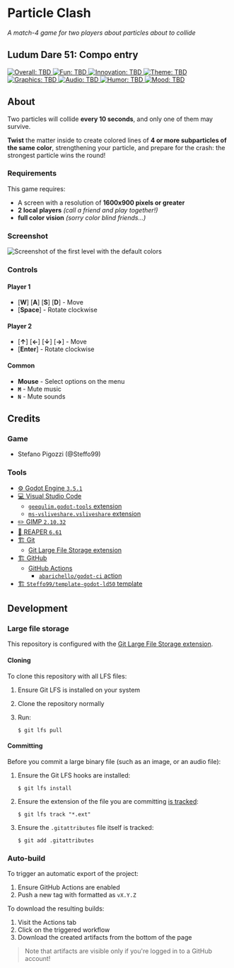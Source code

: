 # Particle Clash

_A match-4 game for two players about particles about to collide_

## Ludum Dare 51: Compo entry

[![Overall: TBD](https://img.shields.io/badge/overall-TBD-lightgrey) 
![Fun: TBD](https://img.shields.io/badge/fun-TBD-lightgrey) 
![Innovation: TBD](https://img.shields.io/badge/innovation-TBD-lightgrey) 
![Theme: TBD](https://img.shields.io/badge/theme-TBD-lightgrey) 
![Graphics: TBD](https://img.shields.io/badge/graphics-TBD-lightgrey) 
![Audio: TBD](https://img.shields.io/badge/audio-TBD-lightgrey) 
![Humor: TBD](https://img.shields.io/badge/humor-TBD-lightgrey)
![Mood: TBD](https://img.shields.io/badge/mood-TBD-lightgrey)](https://ldjam.com/events/ludum-dare/51/$303236/)

## About

Two particles will collide **every 10 seconds**, and only one of them may survive.

**Twist** the matter inside to create colored lines of **4 or more subparticles of the same color**, strengthening your particle, and prepare for the crash: the strongest particle wins the round!

### Requirements

This game requires:

- A screen with a resolution of **1600x900 pixels or greater** 
- **2 local players** _(call a friend and play together!)_
- **full color vision** _(sorry color blind friends...)_

### Screenshot

![Screenshot of the first level with the default colors](media/screenshot-1.png "Screenshot of the first level with the default colors")

### Controls

#### Player 1

- \[**W**\] \[**A**\] \[**S**\] \[**D**\] - Move
- \[**Space**\] - Rotate clockwise

#### Player 2

- \[**↑**\] \[**←**\] \[**↓**\] \[**→**\] - Move
- \[**Enter**\] - Rotate clockwise

#### Common

- **Mouse** - Select options on the menu
- **`M`** - Mute music
- **`N`** - Mute sounds

## Credits

### Game

- Stefano Pigozzi (@Steffo99)

### Tools

- [⚙️ Godot Engine `3.5.1`](https://godotengine.org/)
- [💻 Visual Studio Code](https://code.visualstudio.com/)
	- [`geequlim.godot-tools` extension](https://marketplace.visualstudio.com/items?itemName=geequlim.godot-tools)
	- [`ms-vsliveshare.vsliveshare` extension](https://marketplace.visualstudio.com/items?itemName=ms-vsliveshare.vsliveshare)
- [✏️ GIMP `2.10.32`](https://www.gimp.org/)
- [🎵 REAPER `6.61`](https://www.reaper.fm/)
- [🏗️ Git](https://git-scm.com/)
	- [Git Large File Storage extension](https://git-lfs.github.com/)
- [🏗️ GitHub](https://github.com/)
	- [GitHub Actions](https://github.com/features/actions)
		- [`abarichello/godot-ci` action](https://github.com/marketplace/actions/godot-ci)
- [🏗️ `Steffo99/template-godot-ld50` template](https://github.com/Steffo99/template-godot-ld50)

## Development

### Large file storage

This repository is configured with the [Git Large File Storage extension](https://git-lfs.github.com/).

#### Cloning

To clone this repository with all LFS files:

1. Ensure Git LFS is installed on your system

1. Clone the repository normally

1. Run:
	```console
	$ git lfs pull
	```

#### Committing

Before you commit a large binary file (such as an image, or an audio file):

1. Ensure the Git LFS hooks are installed:
	```console
	$ git lfs install
	```

1. Ensure the extension of the file you are committing [is tracked](.gitattributes):
	```console
	$ git lfs track "*.ext"
	```

1. Ensure the `.gitattributes` file itself is tracked:
	```console
	$ git add .gitattributes
	```

### Auto-build

To trigger an automatic export of the project:

1. Ensure GitHub Actions are enabled
1. Push a new tag with formatted as `vX.Y.Z`

To download the resulting builds:

1. Visit the Actions tab
1. Click on the triggered workflow
1. Download the created artifacts from the bottom of the page

> Note that artifacts are visible only if you're logged in to a GitHub account!
